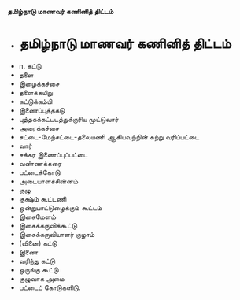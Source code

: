 **தமிழ்நாடு மாணவர் கணினித் திட்டம்**
- # தமிழ்நாடு மாணவர் கணினித் திட்டம்
- n. கட்டு
- தளை
- இழைக்கச்சை
- தளைக்கயிறு
- கட்டுக்கம்பி
- இணைப்புத்தகடு
- புத்தகக்கட்டடத்துக்குரிய மூட்டுவார்
- அரைக்கச்சை
- சட்டை-மேற்சட்டை-தலையணி ஆகியவற்றின் சுற்று வரிப்பட்டை
- வார்
- சக்கர இணைப்புப்பட்டை
- வண்ணக்கரை
- பட்டைக்கோடு
- அடையாளச்சின்னம்
- குழு
- குக்ஷ்ம் கூட்டணி
- ஒன்றுபாட்டுழைக்கும் கூட்டம்
- இசைமேளம்
- இசைக்கருவிக்கூட்டு
- இசைக்கருவியாளர் குழாம்
- (வினை) கட்டு
- இணை
- வரிந்து கட்டு
- ஒருங்கு கூட்டு
- குழுவாக அமை
- பட்டைப் கோடுகளிடு.

